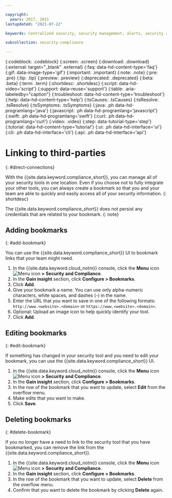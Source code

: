 ```yaml
---

copyright:
  years: 2017, 2021
lastupdated: "2021-07-22"

keywords: Centralized security, security management, alerts, security risk, insights, threat detection, bookmark

subcollection: security-compliance

---
```


{:codeblock: .codeblock}
{:screen: .screen}
{:download: .download}
{:external: target="_blank" .external}
{:faq: data-hd-content-type='faq'}
{:gif: data-image-type='gif'}
{:important: .important}
{:note: .note}
{:pre: .pre}
{:tip: .tip}
{:preview: .preview}
{:deprecated: .deprecated}
{:beta: .beta}
{:term: .term}
{:shortdesc: .shortdesc}
{:script: data-hd-video='script'}
{:support: data-reuse='support'}
{:table: .aria-labeledby="caption"}
{:troubleshoot: data-hd-content-type='troubleshoot'}
{:help: data-hd-content-type='help'}
{:tsCauses: .tsCauses}
{:tsResolve: .tsResolve}
{:tsSymptoms: .tsSymptoms}
{:java: .ph data-hd-programlang='java'}
{:javascript: .ph data-hd-programlang='javascript'}
{:swift: .ph data-hd-programlang='swift'}
{:curl: .ph data-hd-programlang='curl'}
{:video: .video}
{:step: data-tutorial-type='step'}
{:tutorial: data-hd-content-type='tutorial'}
{:ui: .ph data-hd-interface='ui'}
{:cli: .ph data-hd-interface='cli'}
{:api: .ph data-hd-interface='api'}


# Linking to third-parties
{: #direct-connections}

With the {{site.data.keyword.compliance_short}}, you can manage all of your security tools in one location. Even if you choose not to fully integrate your other tools, you can always create a bookmark so that you and your team are able to quickly and easily access all of your security information.
{: shortdesc}

The {{site.data.keyword.compliance_short}} does not persist any credentials that are related to your bookmark.
{: note}



## Adding bookmarks
{: #add-bookmark}

You can use the {{site.data.keyword.compliance_short}} UI to bookmark links that your team might need.

1. In the {{site.data.keyword.cloud_notm}} console, click the **Menu** icon ![Menu icon](../icons/icon_hamburger.svg) **> Security and Compliance**.
2. In the **Gain insight** section, click **Configure > Bookmarks**.
3. Click **Add**.
4. Give your bookmark a name. You can use only alpha-numeric characters, white spaces, and dashes (-) in the name.
5. Enter the URL that you want to save in one of the following formats: `http://www.<website>.<domain>` or `https://www.<website>.<domain>`.
5. Optional: Upload an image icon to help quickly identify your tool.
6. Click **Add**.


## Editing bookmarks
{: #edit-bookmark}

If something has changed in your security tool and you need to edit your bookmark, you can use the {{site.data.keyword.compliance_short}} UI.

1. In the {{site.data.keyword.cloud_notm}} console, click the **Menu** icon ![Menu icon](../icons/icon_hamburger.svg) **> Security and Compliance**.
2. In the **Gain insight** section, click **Configure > Bookmarks**.
3. In the row of the bookmark that you want to update, select **Edit** from the overflow menu.
4. Make edits that you want to make.
5. Click **Save**.


## Deleting bookmarks
{: #delete-bookmark}

If you no longer have a need to link to the security tool that you have bookmarked, you can remove the link from the {{site.data.keyword.compliance_short}}.

1. In the {{site.data.keyword.cloud_notm}} console, click the **Menu** icon ![Menu icon](../icons/icon_hamburger.svg) **> Security and Compliance**.
2. In the **Gain insight** section, click **Configure > Bookmarks**.
3. In the row of the bookmark that you want to update, select **Delete** from the overflow menu.
4. Confirm that you want to delete the bookmark by clicking **Delete** again.

